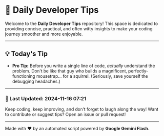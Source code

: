 
# 🌟 Daily Developer Tips

Welcome to the **Daily Developer Tips** repository! This space is dedicated to providing concise, practical, and often witty insights to make your coding journey smoother and more enjoyable.

---

## 💡 Today's Tip

- **Pro Tip:**  Before you write a single line of code, *actually* understand the problem.  Don't be like that guy who builds a magnificent, perfectly-functioning mousetrap... for a squirrel.  (Seriously, save yourself the debugging headaches.)

---

### 📅 Last Updated: 2024-11-16 07:21

Keep coding, keep improving, and don't forget to laugh along the way! Want to contribute or suggest tips? Open an issue or pull request!

---

Made with ❤️ by an automated script powered by **Google Gemini Flash**.
